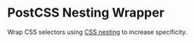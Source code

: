 # PostCSS Nesting Wrapper

Wrap CSS selectors using
[CSS nesting](https://developer.mozilla.org/en-US/docs/Web/CSS/CSS_nesting) to
increase specificity.
